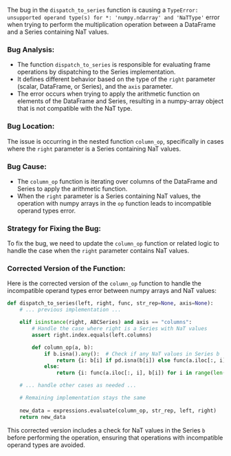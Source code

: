 The bug in the `dispatch_to_series` function is causing a `TypeError: unsupported operand type(s) for *: 'numpy.ndarray' and 'NaTType'` error when trying to perform the multiplication operation between a DataFrame and a Series containing NaT values.

### Bug Analysis:
- The function `dispatch_to_series` is responsible for evaluating frame operations by dispatching to the Series implementation.
- It defines different behavior based on the type of the `right` parameter (scalar, DataFrame, or Series), and the `axis` parameter.
- The error occurs when trying to apply the arithmetic function on elements of the DataFrame and Series, resulting in a numpy-array object that is not compatible with the NaT type.

### Bug Location:
The issue is occurring in the nested function `column_op`, specifically in cases where the `right` parameter is a Series containing NaT values.

### Bug Cause:
- The `column_op` function is iterating over columns of the DataFrame and Series to apply the arithmetic function. 
- When the `right` parameter is a Series containing NaT values, the operation with numpy arrays in the `op` function leads to incompatible operand types error.

### Strategy for Fixing the Bug:
To fix the bug, we need to update the `column_op` function or related logic to handle the case when the `right` parameter contains NaT values.

### Corrected Version of the Function:
Here is the corrected version of the `column_op` function to handle the incompatible operand types error between numpy arrays and NaT values:

```python
def dispatch_to_series(left, right, func, str_rep=None, axis=None):
    # ... previous implementation ...

    elif isinstance(right, ABCSeries) and axis == "columns":
        # Handle the case where right is a Series with NaT values
        assert right.index.equals(left.columns)

        def column_op(a, b):
            if b.isna().any():  # Check if any NaT values in Series b
                return {i: b[i] if pd.isna(b[i]) else func(a.iloc[:, i], b[i]) for i in range(len(a.columns))}
            else:
                return {i: func(a.iloc[:, i], b[i]) for i in range(len(a.columns))}

    # ... handle other cases as needed ...

    # Remaining implementation stays the same
    
    new_data = expressions.evaluate(column_op, str_rep, left, right)
    return new_data
```

This corrected version includes a check for NaT values in the Series `b` before performing the operation, ensuring that operations with incompatible operand types are avoided.
